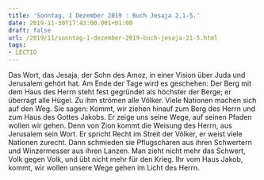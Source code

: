 ```yaml
---
title: 'Sonntag, 1 Dezember 2019 : Buch Jesaja 2,1-5.'
date: 2019-11-30T17:43:00.001+01:00
draft: false
url: /2019/11/sonntag-1-dezember-2019-buch-jesaja-21-5.html
tags: 
- LECTIO
---
```


Das Wort, das Jesaja, der Sohn des Amoz, in einer Vision über Juda und Jerusalem gehört hat. Am Ende der Tage wird es geschehen: Der Berg mit dem Haus des Herrn steht fest gegründet als höchster der Berge; er überragt alle Hügel. Zu ihm strömen alle Völker. Viele Nationen machen sich auf den Weg. Sie sagen: Kommt, wir ziehen hinauf zum Berg des Herrn und zum Haus des Gottes Jakobs. Er zeige uns seine Wege, auf seinen Pfaden wollen wir gehen. Denn von Zion kommt die Weisung des Herrn, aus Jerusalem sein Wort. Er spricht Recht im Streit der Völker, er weist viele Nationen zurecht. Dann schmieden sie Pflugscharen aus ihren Schwertern und Winzermesser aus ihren Lanzen. Man zieht nicht mehr das Schwert, Volk gegen Volk, und übt nicht mehr für den Krieg. Ihr vom Haus Jakob, kommt, wir wollen unsere Wege gehen im Licht des Herrn.